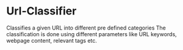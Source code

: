 # Url-Classifier
Classifies a given URL into different pre defined categories
The classification is done using different parameters like URL keywords, webpage content, relevant tags etc.
